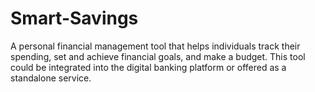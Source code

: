 # Smart-Savings
A personal financial management tool that helps individuals track their spending, set and achieve financial goals, and make a budget. This tool could be integrated into the digital banking platform or offered as a standalone service.
